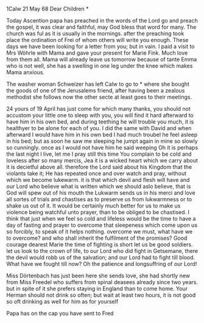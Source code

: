  1Calw 21 May 68
Dear Children <Marie>*

Today Ascention papa has preached in the words of the Lord go and preach the gospel, it was clear and faithful, may God bless that word for many. The church was ful as it is usually in the mornings. after the preaching took place the ordination of Frei of whom others will write you enough. 
These days we have been looking for a letter from you; but in vain. I paid a visit to Mrs Wöhrle with Mama and gave your present for Marie Fink. Much love from them all. Mama will already leave us tomorrow because of tante Emma who is not well, she has a swelling in one leg under the knee which makes Mama anxious.

The washer woman Schweizer has left Calw to go to <Neuweiler>* where she bought the goods of one of the Jerusalems friend, after having been a zealous methodist she follows now the other secte at least goes to their meetings.

24 yours of 19 April has just come for which many thanks, you should not accustom your little one to sleep with you, you will find it hard afterward to have him in his own bed, and during teething he will trouble you much, it is healthyer to be alone for each of you. I did the same with David and when afterward I would have him in his own bed I had much troubel he feel asleep in his bed; but as soon he saw me sleeping he jumpt again in mine so slowly so cunningly. once as I would not have him he said weeping Oh it is perhaps the last night I live, let me I pray still this time 
You complain to be cold and loveless after so many mercis, Jea it is a wicked heart which we carry about it is decietful above all. therefore the Lord said about his Kingdom that the violants take it; He has repeated once and over watch and pray, without which we become lukewarm. it is that which devil and flesh will have and our Lord who believe what is written which we should aslo believe, that is God will spew out of his mouth the Lukwarm sends us in his merci and love all sortes of trials and chastises as to preserve us from lukwarmness or to shake us out of it. It would be certainly much better for us to make us violence being watchful unto prayer, than to be obliged to be chastised. I think that just when we feel so cold and lifeless would be the time to have a day of fasting and prayer to overcome that sleepeness which come upon us so forcibly, to speak of it helps nothing. overcome we must, what have we to overcome? and who shall inherit the fulfilment of the promises? Good courage dearest Marie the time of fighting is short let us be good soldiers. let us look to the crown of life, to our Lord who did fight in Getsemane, there the devil would robb us of the salvation; and our Lord had to fight till blood. What have we fought till now? Oh the patience and longsuffring of our Lord!

Miss Dörtenbach has just been here she sends love, she had shortly new from Miss Freedel who suffers from spinal deasees already since two years. but in spite of it she prefers staying in England than to come home. Your Herman should not drink so often; but wait at least two hours, it is not good so oft drinking as well for him as for yourself

Papa has on the cap you have sent to Fred
